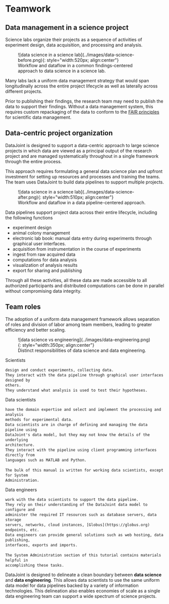 # Teamwork

## Data management in a science project

Science labs organize their projects as a sequence of activities of experiment design, 
data acquisition, and processing and analysis.

<figure markdown>
     ![data science in a science lab](../images/data-science-before.png){: style="width:520px; align:center"}
     <figcaption>Workflow and dataflow in a common findings-centered approach to data science in a science lab.</figcaption>
</figure>

Many labs lack a uniform data management strategy that would span longitudinally across 
the entire project lifecycle as well as laterally across different projects.

Prior to publishing their findings, the research team may need to publish the data to 
support their findings.
Without a data management system, this requires custom repackaging of the data to 
conform to the [FAIR principles](https://www.nature.com/articles/sdata201618) for 
scientific data management.

## Data-centric project organization

DataJoint is designed to support a data-centric approach to large science projects in 
which data are viewed as a principal output of the research project and are managed 
systematically throughout in a single framework through the entire process.

This approach requires formulating a general data science plan and upfront investment 
for setting up resources and processes and training the teams.
The team uses DataJoint to build data pipelines to support multiple projects.

<figure markdown>
     ![data science in a science lab](../images/data-science-after.png){: style="width:510px; align:center"}
     <figcaption>Workflow and dataflow in a data pipeline-centered approach.</figcaption>
</figure>

Data pipelines support project data across their entire lifecycle, including the 
following functions

- experiment design
- animal colony management
- electronic lab book: manual data entry during experiments through graphical user interfaces.
- acquisition from instrumentation in the course of experiments
- ingest from raw acquired data
- computations for data analysis
- visualization of analysis results
- export for sharing and publishing

Through all these activities, all these data are made accessible to all authorized 
participants and distributed computations can be done in parallel without compromising 
data integrity.

## Team roles

The adoption of a uniform data management framework allows separation of roles and 
division of labor among team members, leading to greater efficiency and better scaling.

<figure markdown>
     ![data science vs engineering](../images/data-engineering.png){: style="width:350px; align:center"}
     <figcaption>Distinct responsibilities of data science and data engineering.</figcaption>
</figure>

Scientists

    design and conduct experiments, collecting data.
    They interact with the data pipeline through graphical user interfaces designed by 
    others.
    They understand what analysis is used to test their hypotheses.

Data scientists

    have the domain expertise and select and implement the processing and analysis 
    methods for experimental data.
    Data scientists are in charge of defining and managing the data pipeline using 
    DataJoint's data model, but they may not know the details of the underlying 
    architecture.
    They interact with the pipeline using client programming interfaces directly from 
    languages such as MATLAB and Python.

    The bulk of this manual is written for working data scientists, except for System 
    Administration.

Data engineers

    work with the data scientists to support the data pipeline.
    They rely on their understanding of the DataJoint data model to configure and 
    administer the required IT resources such as database servers, data storage 
    servers, networks, cloud instances, [Globus](https://globus.org) endpoints, etc.
    Data engineers can provide general solutions such as web hosting, data publishing, 
    interfaces, exports and imports.

    The System Administration section of this tutorial contains materials helpful in 
    accomplishing these tasks.

DataJoint is designed to delineate a clean boundary between **data science** and **data 
engineering**.
This allows data scientists to use the same uniform data model for data pipelines 
backed by a variety of information technologies.
This delineation also enables economies of scale as a single data engineering team can 
support a wide spectrum of science projects.
